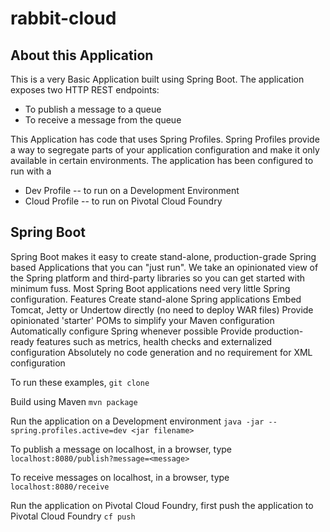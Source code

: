 # rabbit-cloud

## About this Application
This is a very Basic Application built using Spring Boot. The application exposes two HTTP REST endpoints:
* To publish a message to a queue
* To receive a message from the queue

This Application has code that uses Spring Profiles. Spring Profiles provide a way to segregate parts of your application configuration and make it only available in certain environments. The application has been configured to run with a 
* Dev Profile -- to run on a Development Environment
* Cloud Profile -- to run on Pivotal Cloud Foundry

## Spring Boot
Spring Boot makes it easy to create stand-alone, production-grade Spring based Applications that you can "just run". We take an opinionated view of the Spring platform and third-party libraries so you can get started with minimum fuss. Most Spring Boot applications need very little Spring configuration.
Features
Create stand-alone Spring applications
Embed Tomcat, Jetty or Undertow directly (no need to deploy WAR files)
Provide opinionated 'starter' POMs to simplify your Maven configuration
Automatically configure Spring whenever possible
Provide production-ready features such as metrics, health checks and externalized configuration
Absolutely no code generation and no requirement for XML configuration

To run these examples,
`git clone`

Build using Maven
`mvn package`

Run the application on a Development environment
`java -jar --spring.profiles.active=dev <jar filename>`

To publish a message on localhost, in a browser, type
`localhost:8080/publish?message=<message>`

To receive messages on localhost, in a browser, type
`localhost:8080/receive`

Run the application on Pivotal Cloud Foundry, first push the application to Pivotal Cloud Foundry
`cf push`
